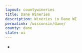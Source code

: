 ```yaml
---
layout: countywineries
title: Dane Wineries
description: Wineries in Dane WI
permalink: /wisconsin/dane/
county: dane
state: wi
---
```

-
